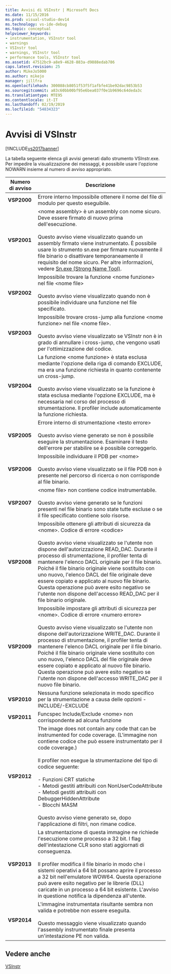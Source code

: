 ```yaml
---
title: Avvisi di VSInstr | Microsoft Docs
ms.date: 11/15/2016
ms.prod: visual-studio-dev14
ms.technology: vs-ide-debug
ms.topic: conceptual
helpviewer_keywords:
- instrumentation, VSInstr tool
- warnings
- VSInstr tool
- warnings, VSInstr tool
- performance tools, VSInstr tool
ms.assetid: 47512bc9-a8e9-4628-883a-d9888edab786
caps.latest.revision: 25
author: MikeJo5000
ms.author: mikejo
manager: jillfra
ms.openlocfilehash: 300088cb8051f53f5f1afbfe41be92dac9853b53
ms.sourcegitcommit: a83c60bb00bf95e6bea037f0e1b9696c64deda3c
ms.translationtype: MTE95
ms.contentlocale: it-IT
ms.lasthandoff: 02/19/2019
ms.locfileid: "54834323"
---
```

# <a name="vsinstr-warnings"></a>Avvisi di VSInstr
[!INCLUDE[vs2017banner](../includes/vs2017banner.md)]

La tabella seguente elenca gli avvisi generati dallo strumento VSInstr.exe. Per impedire la visualizzazione dei messaggi, è possibile usare l'opzione NOWARN insieme al numero di avviso appropriato.  
  
|Numero di avviso|Descrizione|  
|--------------------|-----------------|  
|**VSP2000**|Errore interno Impossibile ottenere il nome del file di modulo per questo eseguibile.|  
|**VSP2001**|\<nome assembly> è un assembly con nome sicuro. Deve essere firmato di nuovo prima dell'esecuzione.<br /><br /> Questo avviso viene visualizzato quando un assembly firmato viene instrumentato. È possibile usare lo strumento sn.exe per firmare nuovamente il file binario o disattivare temporaneamente il requisito del nome sicuro. Per altre informazioni, vedere [Sn.exe (Strong Name Tool)](http://msdn.microsoft.com/library/c1d2b532-1b8e-4c7a-8ac5-53b801135ec6).|  
|**VSP2002**|Impossibile trovare la funzione \<nome funzione> nel file \<nome file><br /><br /> Questo avviso viene visualizzato quando non è possibile individuare una funzione nel file specificato.|  
|**VSP2003**|Impossibile trovare cross-jump alla funzione \<nome funzione> nel file \<nome file>.<br /><br /> Questo avviso viene visualizzato se VSInstr non è in grado di annullare i cross-jump, che vengono usati per l'ottimizzazione del codice.|  
|**VSP2004**|La funzione \<nome funzione> è stata esclusa mediante l'opzione della riga di comando EXCLUDE, ma era una funzione richiesta in quanto contenente un cross-jump.<br /><br /> Questo avviso viene visualizzato se la funzione è stata esclusa mediante l'opzione EXCLUDE, ma è necessaria nel corso del processo di strumentazione. Il profiler include automaticamente la funzione richiesta.|  
|**VSP2005**|Errore interno di strumentazione \<testo errore><br /><br /> Questo avviso viene generato se non è possibile eseguire la strumentazione. Esaminare il testo dell'errore per stabilire se è possibile correggerlo.|  
|**VSP2006**|Impossibile individuare il PDB per \<nome><br /><br /> Questo avviso viene visualizzato se il file PDB non è presente nel percorso di ricerca o non corrisponde al file binario.|  
|**VSP2007**|\<nome file> non contiene codice instrumentabile.<br /><br /> Questo avviso viene generato se le funzioni presenti nel file binario sono state tutte escluse o se il file specificato contiene solo risorse.|  
|**VSP2008**|Impossibile ottenere gli attributi di sicurezza da \<nome>. Codice di errore \<codice><br /><br /> Questo avviso viene visualizzato se l'utente non dispone dell'autorizzazione READ_DAC. Durante il processo di strumentazione, il profiler tenta di mantenere l'elenco DACL originale per il file binario. Poiché il file binario originale viene sostituito con uno nuovo, l'elenco DACL del file originale deve essere copiato e applicato al nuovo file binario. Questa operazione può avere esito negativo se l'utente non dispone dell'accesso READ_DAC per il file binario originale.|  
|**VSP2009**|Impossibile impostare gli attributi di sicurezza per \<nome>. Codice di errore \<numero errore><br /><br /> Questo avviso viene visualizzato se l'utente non dispone dell'autorizzazione WRITE_DAC. Durante il processo di strumentazione, il profiler tenta di mantenere l'elenco DACL originale per il file binario. Poiché il file binario originale viene sostituito con uno nuovo, l'elenco DACL del file originale deve essere copiato e applicato al nuovo file binario. Questa operazione può avere esito negativo se l'utente non dispone dell'accesso WRITE_DAC per il nuovo file binario.|  
|**VSP2010**|Nessuna funzione selezionata in modo specifico per la strumentazione a causa delle opzioni -INCLUDE/-EXCLUDE|  
|**VSP2011**|Funcspec Include/Exclude \<nome> non corrispondente ad alcuna funzione|  
|**VSP2012**|The image does not contain any code that can be instrumented for code coverage. (L'immagine non contiene codice che può essere instrumentato per il code coverage.)<br /><br /> Il profiler non esegue la strumentazione del tipo di codice seguente:<br /><br /> -   Funzioni CRT statiche<br />-   Metodi gestiti attribuiti con NonUserCodeAttribute<br />-   Metodi gestiti attribuiti con DebuggerHiddenAttribute<br />-   Blocchi MASM<br /><br /> Questo avviso viene generato se, dopo l'applicazione di filtri, non rimane codice.|  
|**VSP2013**|La strumentazione di questa immagine ne richiede l'esecuzione come processo a 32 bit. I flag dell'intestazione CLR sono stati aggiornati di conseguenza.<br /><br /> Il profiler modifica il file binario in modo che i sistemi operativi a 64 bit possano aprire il processo a 32 bit nell'emulatore WOW64. Questa operazione può avere esito negativo per le librerie (DLL) caricate in un processo a 64 bit esistente. L'avviso in questione notifica la dipendenza all'utente.|  
|**VSP2014**|L'immagine instrumentata risultante sembra non valida e potrebbe non essere eseguita.<br /><br /> Questo messaggio viene visualizzato quando l'assembly instrumentato finale presenta un'intestazione PE non valida.|  
  
## <a name="see-also"></a>Vedere anche  
 [VSInstr](../profiling/vsinstr.md)
